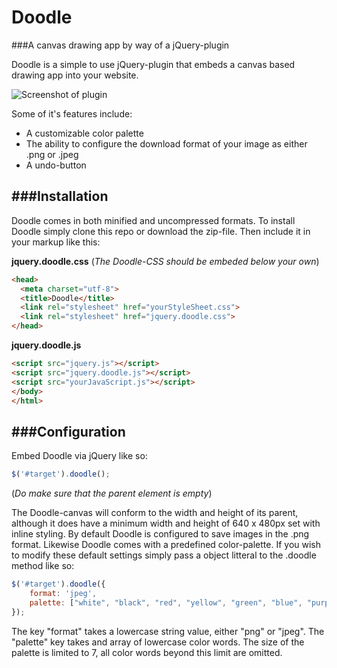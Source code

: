 # Doodle

###A canvas drawing app by way of a jQuery-plugin

Doodle is a simple to use jQuery-plugin that embeds a canvas based drawing app into your website. 

![Screenshot of plugin](http://www.student.bth.se/~edjo14/javascript/kmom07/img/screenshot-small.png)

Some of it's features include:

* A customizable color palette 
* The ability to configure the download format of your image as either .png or .jpeg
* A undo-button

###Installation
---
Doodle comes in both minified and uncompressed formats. To install Doodle simply clone this repo or download the zip-file. Then include it in your markup like this:

**jquery.doodle.css** (*The Doodle-CSS should be embeded below your own*)
```html
<head>
  <meta charset="utf-8">
  <title>Doodle</title>
  <link rel="stylesheet" href="yourStyleSheet.css">
  <link rel="stylesheet" href="jquery.doodle.css">
</head>
```

**jquery.doodle.js**
```html
<script src="jquery.js"></script>
<script src="jquery.doodle.js"></script> 
<script src="yourJavaScript.js"></script>
</body>
</html>
```

###Configuration
---
Embed Doodle via jQuery like so:

```javascript
$('#target').doodle(); 
```
(*Do make sure that the parent element is empty*)

The Doodle-canvas will conform to the width and height of its parent, although it does have a minimum width and height of 640 x 480px set with inline styling.
By default Doodle is configured to save images in the .png format. Likewise Doodle comes with a predefined color-palette. If you wish to modify these default settings simply pass a object litteral to the .doodle method like so:

```javascript
$('#target').doodle({
	format: 'jpeg',
	palette: ["white", "black", "red", "yellow", "green", "blue", "purple"]
}); 
``` 
The key "format" takes a lowercase string value, either "png" or "jpeg". The "palette" key takes and array of lowercase color words. The size of the palette is limited to 7, all color words beyond this limit are omitted.